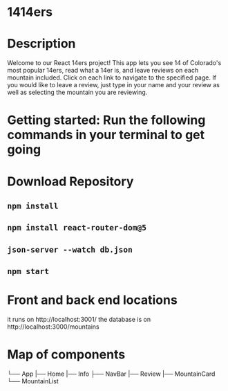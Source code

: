 # 1414ers

# Description

Welcome to our React 14ers project! This app lets you see 14 of Colorado's most popular 14ers, read what a 14er is, and leave reviews on each mountain included. Click on each link to navigate to the specified page. If you would like to leave a review, just type in your name and your review as well as selecting the mountain you are reviewing.

# Getting started: Run the following commands in your terminal to get going

# Download Repository

## `npm install`

## `npm install react-router-dom@5`
## `json-server --watch db.json`
## `npm start`

# Front and back end locations

it runs on http://localhost:3001/
the database is on http://localhost:3000/mountains

# Map of components

└── App
|── Home
|── Info
├── NavBar
|── Review
|── MountainCard
└── MountainList
